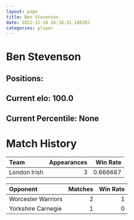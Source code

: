 ```yaml
---  
layout: page  
title: Ben Stevenson  
date: 2022-12-18 16:18:31.186282  
categories: player  
---
```

# Ben Stevenson

## Positions: 

## Current elo: 100.0

## Current Percentile: None

# Match History


| Team         |   Appearances |   Win Rate |
|:-------------|--------------:|-----------:|
| London Irish |             3 |   0.666667 |

| Opponent           |   Matches |   Win Rate |
|:-------------------|----------:|-----------:|
| Worcester Warriors |         2 |          1 |
| Yorkshire Carnegie |         1 |          0 |
